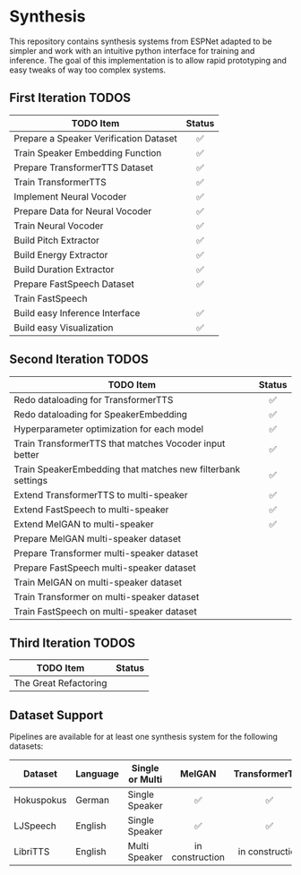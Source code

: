 # Synthesis

This repository contains synthesis systems from ESPNet adapted to be simpler and work with an intuitive python interface
for training and inference. The goal of this implementation is to allow rapid prototyping and easy tweaks of way too
complex systems.

## First Iteration TODOS

| TODO Item                              | Status |
| ---------------------------------------| :---:|
| Prepare a Speaker Verification Dataset | ✅ |
| Train Speaker Embedding Function       | ✅ |
| Prepare TransformerTTS Dataset         | ✅ |
| Train TransformerTTS                   | ✅ |
| Implement Neural Vocoder               | ✅ |
| Prepare Data for Neural Vocoder        | ✅ |
| Train Neural Vocoder                   | ✅ |
| Build Pitch Extractor                  | ✅ |
| Build Energy Extractor                 | ✅ |
| Build Duration Extractor               | ✅ |
| Prepare FastSpeech Dataset             | ✅ |
| Train FastSpeech                       | |
| Build easy Inference Interface         | ✅ |
| Build easy Visualization               | ✅ |

## Second Iteration TODOS

| TODO Item                              | Status |
| ---------------------------------------| :---:|
| Redo dataloading for TransformerTTS | ✅|
| Redo dataloading for SpeakerEmbedding |✅|
| Hyperparameter optimization for each model | ✅|
| Train TransformerTTS that matches Vocoder input better | ✅|
| Train SpeakerEmbedding that matches new filterbank settings| ✅ |
| Extend TransformerTTS to multi-speaker| ✅|
| Extend FastSpeech to multi-speaker| ✅|
| Extend MelGAN to multi-speaker| ✅|
| Prepare MelGAN multi-speaker dataset||
| Prepare Transformer multi-speaker dataset||
| Prepare FastSpeech multi-speaker dataset||
| Train MelGAN on multi-speaker dataset||
| Train Transformer on multi-speaker dataset||
| Train FastSpeech on multi-speaker dataset||

## Third Iteration TODOS

| TODO Item                              | Status |
| ---------------------------------------| :---:|
| The Great Refactoring                  | |

## Dataset Support

Pipelines are available for at least one synthesis system for the following datasets:

| Dataset | Language | Single or Multi | MelGAN | TransformerTTS|FastSpeech2| 
| --------|-----------|--------------------| :---:|:---:|:---:|
| Hokuspokus| German | Single Speaker    | ✅ |✅ |✅ |
| LJSpeech | English | Single Speaker    | ✅ |✅ |✅ |
| LibriTTS | English | Multi Speaker     |  in construction |in construction |in construction |